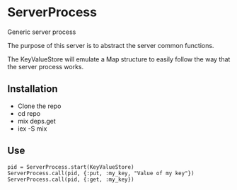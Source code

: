 # ServerProcess

Generic server process

The purpose of this server is to abstract the server common functions.

The KeyValueStore will emulate a Map structure to easily follow the
way that the server process works.

## Installation

- Clone the repo
- cd repo
- mix deps.get
- iex -S mix


## Use

    pid = ServerProcess.start(KeyValueStore)
    ServerProcess.call(pid, {:put, :my_key, "Value of my key"})
    ServerProcess.call(pid, {:get, :my_key})